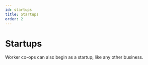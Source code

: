 ```yaml
---
id: startups
title: Startups
order: 2
---
```


# Startups

Worker co-ops can also begin as a startup, like any other business.